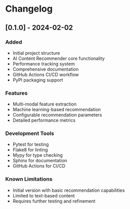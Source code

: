 ﻿# Changelog

## [0.1.0] - 2024-02-02

### Added
- Initial project structure
- AI Content Recommender core functionality
- Performance tracking system
- Comprehensive documentation
- GitHub Actions CI/CD workflow
- PyPI packaging support

### Features
- Multi-modal feature extraction
- Machine learning-based recommendation
- Configurable recommendation parameters
- Detailed performance metrics

### Development Tools
- Pytest for testing
- Flake8 for linting
- Mypy for type checking
- Sphinx for documentation
- GitHub Actions for CI/CD

### Known Limitations
- Initial version with basic recommendation capabilities
- Limited to text-based content
- Requires further testing and refinement
